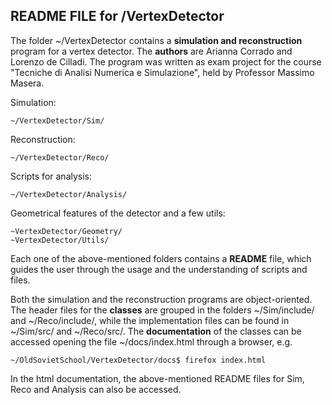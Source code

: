 ## README FILE for /VertexDetector

The folder ~/VertexDetector contains a **simulation and reconstruction** program for a vertex detector.
The **authors** are Arianna Corrado and Lorenzo de Cilladi.
The program was written as exam project for the course "Tecniche di Analisi Numerica e Simulazione", held by Professor Massimo Masera.

Simulation:
```
~/VertexDetector/Sim/
```

Reconstruction:
```
~/VertexDetector/Reco/
```

Scripts for analysis:
```
~/VertexDetector/Analysis/
```

Geometrical features of the detector and a few utils:
```
~VertexDetector/Geometry/
~VertexDetector/Utils/
```

Each one of the above-mentioned folders contains a **README** file, which guides the user through the usage and the understanding of scripts and files.

Both the simulation and the reconstruction programs are object-oriented. The header files for the **classes** are grouped in the folders ~/Sim/include/ and ~/Reco/include/, while the implementation files can be found in ~/Sim/src/ and ~/Reco/src/.
The **documentation** of the classes can be accessed opening the file ~/docs/index.html through a browser, e.g.
```
~/OldSovietSchool/VertexDetector/docs$ firefox index.html
```
In the html documentation, the above-mentioned README files for Sim, Reco and Analysis can also be accessed.
